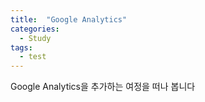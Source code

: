 ```yaml
---
title:  "Google Analytics"
categories: 
  - Study
tags:
  - test
---
```


Google Analytics을 추가하는 여정을 떠나 봅니다